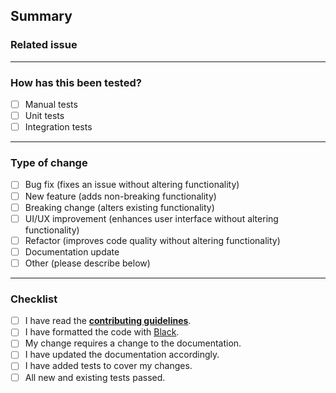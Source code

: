 <!--
  Thank you for contributing to dōteki!

  This template is designed to guide you through the pull request process.
  Please fill out the sections below as applicable.

  Don't worry if your PR is not complete or you're unsure about something;
  feel free to submit it and ask for feedback. We appreciate all contributions, big or small!

  Feel free to remove any section or checklist item that does not apply to your changes.
  If it's a quick fix (for example, fixing a typo), a Summary is enough.
-->

## Summary

<!-- Please provide a brief description of the changes made in this PR -->

### Related issue

<!-- Mention any relevant issues like #123 -->

---

### How has this been tested?

- [ ] Manual tests
- [ ] Unit tests
- [ ] Integration tests

---

### Type of change

<!-- Mark the relevant option with an `x` like so: `[x]` (no spaces) -->

- [ ] Bug fix (fixes an issue without altering functionality)
- [ ] New feature (adds non-breaking functionality)
- [ ] Breaking change (alters existing functionality)
- [ ] UI/UX improvement (enhances user interface without altering functionality)
- [ ] Refactor (improves code quality without altering functionality)
- [ ] Documentation update
- [ ] Other (please describe below)

---

### Checklist

- [ ] I have read the [**contributing guidelines**](https://github.com/welpo/doteki/blob/main/CONTRIBUTING.md).
- [ ] I have formatted the code with [Black](https://github.com/psf/black).
- [ ] My change requires a change to the documentation.
- [ ] I have updated the documentation accordingly.
- [ ] I have added tests to cover my changes.
- [ ] All new and existing tests passed.
